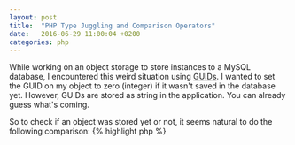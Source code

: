 ```yaml
---
layout: post
title:  "PHP Type Juggling and Comparison Operators"
date:   2016-06-29 11:00:04 +0200
categories: php
---
```

While working on an object storage to store instances to a MySQL database, I encountered this weird situation using [GUIDs](https://en.wikipedia.org/wiki/Globally_unique_identifier).
I wanted to set the GUID on my object to zero (integer) if it wasn't saved in the database yet.
However, GUIDs are stored as string in the application.
You can already guess what's coming.


So to check if an object was stored yet or not, it seems natural to do the following comparison:
{% highlight php %}
<?php
if ($guid != 0)
    // no need to store the object!
{% endhighlight %}

Beware of such code! Look at this:
{% highlight php %}
<?php
$guid = '152584dc-a842-178c-7d54-57b9e1c39e6b';
var_dump($guid != 0);  // bool(true)

$guid = '099d71e3-4f2e-78d3-b85b-34e01a7ec5f9';
var_dump($guid != 0);  // bool(true)

$guid = 'a31ff3da-b389-9fb0-7b43-18043dcde85d';
var_dump($guid != 0);  // bool(false)
{% endhighlight %}

It's not working as expected! When you have a look at [PHP Comparison Operators](http://php.net/manual/en/language.operators.comparison.php) it states clearly:

`$a != $b	Not equal	TRUE if $a is not equal to $b after type juggling.`

Type juggling kills your expectations for this comparison.

- `$guid != 0` is the inverse of `$guid == 0` (remember, `$guid = 0` is never a comparison!)
- `$guid !== 0` is the inverse of `$guid === 0`

A thing like `$guid !=== 0` doesn't exist.
